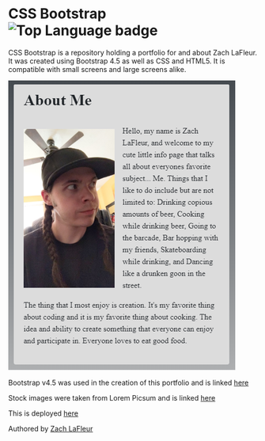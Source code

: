 # CSS Bootstrap ![Top Language badge](https://img.shields.io/github/languages/top/MrCartree/hw2-css-bootstrap)

CSS Bootstrap is a repository holding a portfolio for and about Zach LaFleur. It was created using Bootstrap 4.5 as well as CSS and HTML5. It is compatible with small screens and large screens alike.

![CSS Bootstrap Porfolio About Me Page](./Assets/Images/screenshot.PNG)

Bootstrap v4.5 was used in the creation of this portfolio and is linked [here](https://getbootstrap.com/)

Stock images were taken from Lorem Picsum and is linked [here](https://picsum.photos/)

This is deployed [here](https://mrcartree.github.io/hw2-css-bootstrap/index.html/)

Authored by [Zach LaFleur](http://github.com/MrCartree)